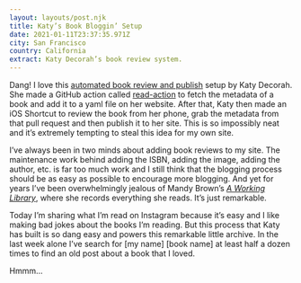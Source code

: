 ```yaml
---
layout: layouts/post.njk
title: Katy’s Book Bloggin’ Setup
date: 2021-01-11T23:37:35.971Z
city: San Francisco
country: California
extract: Katy Decorah’s book review system.
---
```


Dang! I love this [automated book review and publish](https://katydecorah.com/code/read/) setup by Katy Decorah. She made a GitHub action called [read-action](https://github.com/katydecorah/read-action) to fetch the metadata of a book and add it to a yaml file on her website. After that, Katy then made an iOS Shortcut to review the book from her phone, grab the metadata from that pull request and then publish it to her site. This is so impossibly neat and it’s extremely tempting to steal this idea for my own site.

I’ve always been in two minds about adding book reviews to my site. The maintenance work behind adding the ISBN, adding the image, adding the author, etc. is far too much work and I still think that the blogging process should be as easy as possible to encourage more blogging. And yet for years I’ve been overwhelmingly jealous of Mandy Brown’s [_A Working Library_](https://aworkinglibrary.com/), where she records everything she reads. It’s just remarkable.

Today I’m sharing what I’m read on Instagram because it’s easy and I like making bad jokes about the books I’m reading. But this process that Katy has built is so dang easy and powers this remarkable little archive. In the last week alone I’ve search for [my name] [book name] at least half a dozen times to find an old post about a book that I loved.

Hmmm...
